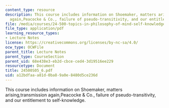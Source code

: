 ```yaml
---
content_type: resource
description: This course includes information on Shoemaker, matters arising,transmission
  again,Peacocke & Co., failure of pseudo-transitivity, and our entitlement to self-knowledge.
file: /media/courses/24-500-topics-in-philosophy-of-mind-self-knowledge-spring-2005/a12bdfaaa81d0ba89a0e8480d5ce236d_24500S05_6.pdf
file_type: application/pdf
learning_resource_types:
- Lecture Notes
license: https://creativecommons.org/licenses/by-nc-sa/4.0/
ocw_type: OCWFile
parent_title: Lecture Notes
parent_type: CourseSection
parent_uid: 68e438e3-eb2d-cbce-ced4-3d19516ee229
resourcetype: Document
title: 24500S05_6.pdf
uid: a12bdfaa-a81d-0ba8-9a0e-8480d5ce236d
---
```

This course includes information on Shoemaker, matters arising,transmission again,Peacocke & Co., failure of pseudo-transitivity, and our entitlement to self-knowledge.